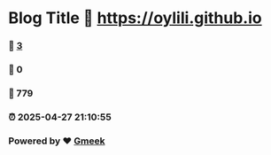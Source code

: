 # Blog Title :link: https://oylili.github.io 
### :page_facing_up: [3](https://oylili.github.io/tag.html) 
### :speech_balloon: 0 
### :hibiscus: 779 
### :alarm_clock: 2025-04-27 21:10:55 
### Powered by :heart: [Gmeek](https://github.com/Meekdai/Gmeek)

